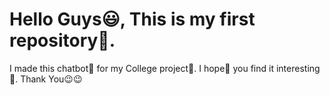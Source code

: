 # Hello Guys😃, This is my first repository🎫.
I made this chatbot🤖 for my College project📓.
I hope🙇‍ you find it interesting🥰.
Thank You😉😉
